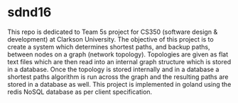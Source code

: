 # sdnd16
This repo is dedicated to Team 5s project for CS350 (software design & development) at Clarkson University.
The objective of this project is to create a system which determines shortest paths, and backup paths, between nodes on a graph (network topology).
Topologies are given as flat text files which are then read into an internal graph structure which is stored in a database.
Once the topology is stored internally and in a database a shortest paths algorithm is run across the graph and the resulting paths are stored in a database as well.
This project is implemented in goland using the redis NoSQL database as per client specification.
